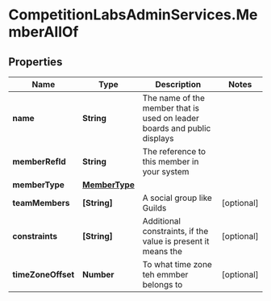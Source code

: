 # CompetitionLabsAdminServices.MemberAllOf

## Properties

Name | Type | Description | Notes
------------ | ------------- | ------------- | -------------
**name** | **String** | The name of the member that is used on leader boards and public displays | 
**memberRefId** | **String** | The reference to this member in your system | 
**memberType** | [**MemberType**](MemberType.md) |  | 
**teamMembers** | **[String]** | A social group like Guilds | [optional] 
**constraints** | **[String]** | Additional constraints, if the value is present it means the | [optional] 
**timeZoneOffset** | **Number** | To what time zone teh emmber belongs to | [optional] 


